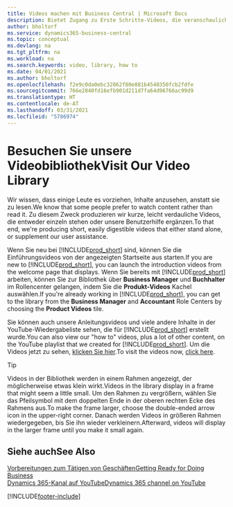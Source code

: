 ```yaml
---
title: Videos machen mit Business Central | Microsoft Docs
description: Bietet Zugang zu Erste Schritte-Videos, die veranschaulichen, wie häufige Aufgaben ausgeführt werden.
author: bholtorf
ms.service: dynamics365-business-central
ms.topic: conceptual
ms.devlang: na
ms.tgt_pltfrm: na
ms.workload: na
ms.search.keywords: video, library, how to
ms.date: 04/01/2021
ms.author: bholtorf
ms.openlocfilehash: f2e9c0da0ebc32862f80e881b4540350fcb2fdfe
ms.sourcegitcommit: 766e2840fd16efb901d211d7fa64d96766ac99d9
ms.translationtype: HT
ms.contentlocale: de-AT
ms.lasthandoff: 03/31/2021
ms.locfileid: "5786974"
---
```

# <a name="visit-our-video-library"></a><span data-ttu-id="fbed8-103">Besuchen Sie unsere Videobibliothek</span><span class="sxs-lookup"><span data-stu-id="fbed8-103">Visit Our Video Library</span></span>

<span data-ttu-id="fbed8-104">Wir wissen, dass einige Leute es vorziehen, Inhalte anzusehen, anstatt sie zu lesen.</span><span class="sxs-lookup"><span data-stu-id="fbed8-104">We know that some people prefer to watch content rather than read it.</span></span> <span data-ttu-id="fbed8-105">Zu diesem Zweck produzieren wir kurze, leicht verdauliche Videos, die entweder einzeln stehen oder unsere Benutzerhilfe ergänzen.</span><span class="sxs-lookup"><span data-stu-id="fbed8-105">To that end, we're producing short, easily digestible videos that either stand alone, or supplement our user assistance.</span></span>  

<span data-ttu-id="fbed8-106">Wenn Sie neu bei [!INCLUDE[prod_short](includes/prod_short.md)] sind, können Sie die Einführungsvideos von der angezeigten Startseite aus starten.</span><span class="sxs-lookup"><span data-stu-id="fbed8-106">If you are new to [!INCLUDE[prod_short](includes/prod_short.md)], you can launch the introduction videos from the welcome page that displays.</span></span> <span data-ttu-id="fbed8-107">Wenn Sie bereits mit [!INCLUDE[prod_short](includes/prod_short.md)] arbeiten, können Sie zur Bibliothek über **Business Manager** und **Buchhalter** im Rollencenter gelangen, indem Sie die **Produkt-Videos** Kachel auswählen.</span><span class="sxs-lookup"><span data-stu-id="fbed8-107">If you're already working in [!INCLUDE[prod_short](includes/prod_short.md)], you can get to the library from the **Business Manager** and **Accountant** Role Centers by choosing the **Product Videos** tile.</span></span>  

<span data-ttu-id="fbed8-108">Sie können auch unsere Anleitungsvideos und viele andere Inhalte in der YouTube-Wiedergabeliste sehen, die für [!INCLUDE[prod_short](includes/prod_short.md)] erstellt wurde.</span><span class="sxs-lookup"><span data-stu-id="fbed8-108">You can also view our "how to" videos, plus a lot of other content, on the YouTube playlist that we created for [!INCLUDE[prod_short](includes/prod_short.md)].</span></span> <span data-ttu-id="fbed8-109">Um die Videos jetzt zu sehen, [klicken Sie hier](https://go.microsoft.com/fwlink/?linkid=851533).</span><span class="sxs-lookup"><span data-stu-id="fbed8-109">To visit the videos now, [click here](https://go.microsoft.com/fwlink/?linkid=851533).</span></span>

> [!Tip]  
> <span data-ttu-id="fbed8-110">Videos in der Bibliothek werden in einem Rahmen angezeigt, der möglicherweise etwas klein wirkt.</span><span class="sxs-lookup"><span data-stu-id="fbed8-110">Videos in the library display in a frame that might seem a little small.</span></span> <span data-ttu-id="fbed8-111">Um den Rahmen zu vergrößern, wählen Sie das Pfeilsymbol mit dem doppelten Ende in der oberen rechten Ecke des Rahmens aus.</span><span class="sxs-lookup"><span data-stu-id="fbed8-111">To make the frame larger, choose the double-ended arrow icon in the upper-right corner.</span></span> <span data-ttu-id="fbed8-112">Danach werden Videos in größeren Rahmen wiedergegeben, bis Sie ihn wieder verkleinern.</span><span class="sxs-lookup"><span data-stu-id="fbed8-112">Afterward, videos will display in the larger frame until you make it small again.</span></span>

## <a name="see-also"></a><span data-ttu-id="fbed8-113">Siehe auch</span><span class="sxs-lookup"><span data-stu-id="fbed8-113">See Also</span></span>

[<span data-ttu-id="fbed8-114">Vorbereitungen zum Tätigen von Geschäften</span><span class="sxs-lookup"><span data-stu-id="fbed8-114">Getting Ready for Doing Business</span></span>](ui-get-ready-business.md)  
[<span data-ttu-id="fbed8-115">Dynamics 365-Kanal auf YouTube</span><span class="sxs-lookup"><span data-stu-id="fbed8-115">Dynamics 365 channel on YouTube</span></span>](https://www.youtube.com/channel/UCJGCg4rB3QSs8y_1FquelBQ)  


[!INCLUDE[footer-include](includes/footer-banner.md)]